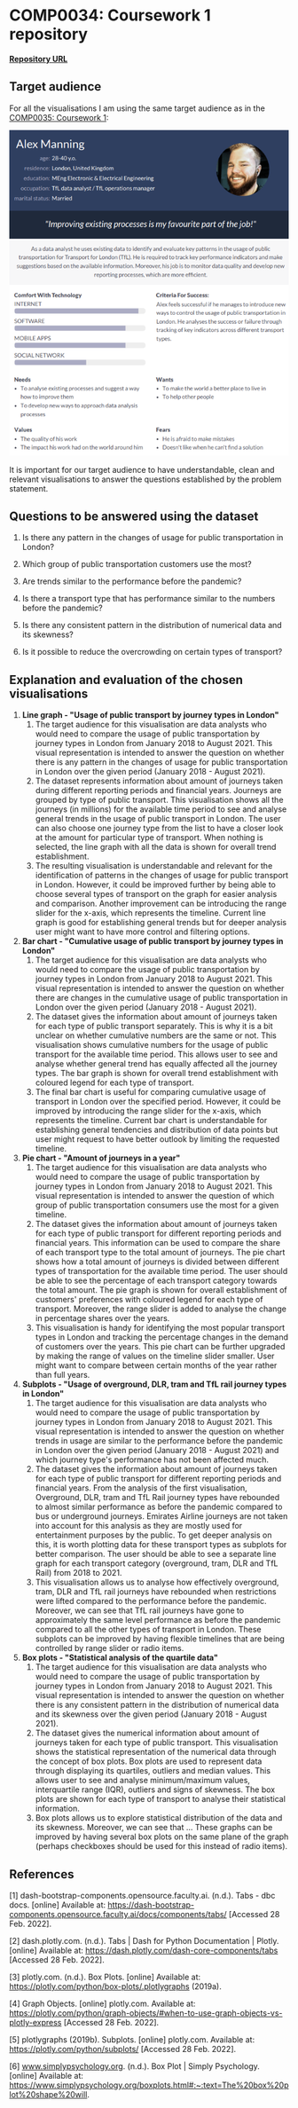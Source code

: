 # COMP0034: Coursework 1 repository

**[Repository URL](https://github.com/ucl-comp0035/comp0034-cw1-i-azhar-nurgaliyeva)**

## Target audience

For all the visualisations I am using the same target audience as in
the [COMP0035: Coursework 1](https://github.com/ucl-comp0035/coursework-1-azhar-nurgaliyeva):

![persona_target](persona.png)

It is important for our target audience to have understandable, clean and relevant visualisations to answer the
questions established by the problem statement.

## Questions to be answered using the dataset

1) Is there any pattern in the changes of usage for public transportation in London?

2) Which group of public transportation customers use the most?

3) Are trends similar to the performance before the pandemic?

4) Is there a transport type that has performance similar to the numbers before the pandemic?

5) Is there any consistent pattern in the distribution of numerical data and its skewness?

6) Is it possible to reduce the overcrowding on certain types of transport?

## Explanation and evaluation of the chosen visualisations

1. **Line graph - "Usage of public transport by journey types in London"**
    1. The target audience for this visualisation are data analysts who would need to compare the usage of public
       transportation by journey types in London from January 2018 to August 2021. This visual representation is
       intended to answer the question on whether there is any pattern in the changes of usage for public transportation
       in London over the given period (January 2018 - August 2021).
    2. The dataset represents information about amount of journeys taken during different reporting periods and
       financial years. Journeys are grouped by type of public transport. This visualisation shows all the journeys (in
       millions) for the available time period to see and analyse general trends in the usage of public transport in
       London. The user can also choose one journey type from the list to have a closer look at the amount for
       particular type of transport. When nothing is selected, the line graph with all the data is shown for overall
       trend establishment.
    3. The resulting visualisation is understandable and relevant for the identification of patterns in the changes of
       usage for public transport in London. However, it could be improved further by being able to choose several types
       of transport on the graph for easier analysis and comparison. Another improvement can be introducing the range
       slider for the x-axis, which represents the timeline. Current line graph is good for establishing general trends
       but for deeper analysis user might want to have more control and filtering options.
2. **Bar chart - "Cumulative usage of public transport by journey types in London"**
    1. The target audience for this visualisation are data analysts who would need to compare the usage of public
       transportation by journey types in London from January 2018 to August 2021. This visual representation is
       intended to answer the question on whether there are changes in the cumulative usage of public transportation in
       London over the given period (January 2018 - August 2021).
    2. The dataset gives the information about amount of journeys taken for each type of public transport separately.
       This is why it is a bit unclear on whether cumulative numbers are the same or not. This visualisation shows
       cumulative numbers for the usage of public transport for the available time period. This allows user to see and
       analyse whether general trend has equally affected all the journey types. The bar graph is shown for overall
       trend establishment with coloured legend for each type of transport.
    3. The final bar chart is useful for comparing cumulative usage of transport in London over the specified period.
       However, it could be improved by introducing the range slider for the x-axis, which represents the timeline.
       Current bar chart is understandable for establishing general tendencies and distribution of data points but user
       might request to have better outlook by limiting the requested timeline.
3. **Pie chart - "Amount of journeys in a year"**
    1. The target audience for this visualisation are data analysts who would need to compare the usage of public
       transportation by journey types in London from January 2018 to August 2021. This visual representation is
       intended to answer the question of which group of public transportation consumers use the most for a given
       timeline.
    2. The dataset gives the information about amount of journeys taken for each type of public transport for different
       reporting periods and financial years. This information can be used to compare the share of each transport type
       to the total amount of journeys. The pie chart shows how a total amount of journeys is divided between different
       types of transportation for the available time period. The user should be able to see the percentage of each
       transport category towards the total amount. The pie graph is shown for overall establishment of customers'
       preferences with coloured legend for each type of transport. Moreover, the range slider is added to analyse the
       change in percentage shares over the years.
    3. This visualisation is handy for identifying the most popular transport types in London and tracking the
       percentage changes in the demand of customers over the years. This pie chart can be further upgraded by making
       the range of values on the timeline slider smaller. User might want to compare between certain months of the year
       rather than full years.
4. **Subplots - "Usage of overground, DLR, tram and TfL rail journey types in London"**
    1. The target audience for this visualisation are data analysts who would need to compare the usage of public
       transportation by journey types in London from January 2018 to August 2021. This visual representation is
       intended to answer the question on whether trends in usage are similar to the performance before the pandemic in
       London over the given period (January 2018 - August 2021) and which journey type's performance has not been
       affected much.
    2. The dataset gives the information about amount of journeys taken for each type of public transport for different
       reporting periods and financial years. From the analysis of the first visualisation, Overground, DLR, tram and
       TfL Rail journey types have rebounded to almost similar performance as before the pandemic compared to bus or
       underground journeys. Emirates Airline journeys are not taken into account for this analysis as they are mostly
       used for entertainment purposes by the public. To get deeper analysis on this, it is worth plotting data for
       these transport types as subplots for better comparison. The user should be able to see a separate line graph for
       each transport category (overground, tram, DLR and TfL Rail) from 2018 to 2021.
    3. This visualisation allows us to analyse how effectively overground, tram, DLR and TfL rail journeys have
       rebounded when restrictions were lifted compared to the performance before the pandemic. Moreover, we can see
       that TfL rail journeys have gone to approximately the same level performance as before the pandemic compared to
       all the other types of transport in London. These subplots can be improved by having flexible timelines that are
       being controlled by range slider or radio items.
5. **Box plots - "Statistical analysis of the quartile data"**
    1. The target audience for this visualisation are data analysts who would need to compare the usage of public
       transportation by journey types in London from January 2018 to August 2021. This visual representation is
       intended to answer the question on whether there is any consistent pattern in the distribution of numerical data
       and its skewness over the given period (January 2018 - August 2021).
    2. The dataset gives the numerical information about amount of journeys taken for each type of public transport.
       This visualisation shows the statistical representation of the numerical data through the concept of box plots.
       Box plots are used to represent data through displaying its quartiles, outliers and median values. This allows
       user to see and analyse minimum/maximum values, interquartile range (IQR), outliers and signs of skewness. The
       box plots are shown for each type of transport to analyse their statistical information.
    3. Box plots allows us to explore statistical distribution of the data and its skewness. Moreover, we can see that
       ... These graphs can be improved by having several box plots on the same plane of the graph (perhaps checkboxes
       should be used for this instead of radio items).

## References

[1] dash-bootstrap-components.opensource.faculty.ai. (n.d.). Tabs - dbc docs. [online] Available
at: https://dash-bootstrap-components.opensource.faculty.ai/docs/components/tabs/ [Accessed 28 Feb. 2022].

[2] dash.plotly.com. (n.d.). Tabs | Dash for Python Documentation | Plotly. [online] Available
at: https://dash.plotly.com/dash-core-components/tabs [Accessed 28 Feb. 2022].

[3] plotly.com. (n.d.). Box Plots. [online] Available at: https://plotly.com/python/box-plots/.plotlygraphs (2019a).

[4] Graph Objects. [online] plotly.com. Available
at: https://plotly.com/python/graph-objects/#when-to-use-graph-objects-vs-plotly-express [Accessed 28 Feb. 2022].

[5] plotlygraphs (2019b). Subplots. [online] plotly.com. Available
at: https://plotly.com/python/subplots/ [Accessed 28 Feb. 2022].

[6] www.simplypsychology.org. (n.d.). Box Plot | Simply Psychology. [online] Available
at: https://www.simplypsychology.org/boxplots.html#:~:text=The%20box%20plot%20shape%20will.